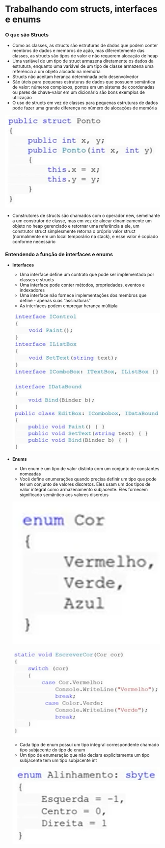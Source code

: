 # Trabalhando com structs, interfaces e enums

### O que são Structs

- Como as classes, as structs são estruturas de dados que podem conter membros de dados e membros de ação, mas diferentemente das classes, as structs são tipos de valor e não requerem alocação de heap
- Uma variável de um tipo de struct armazena diretamente os dados da estrutura, enquanto uma variável de um tipo de classe armazena uma referência a um objeto alocado na memória
- Structs não aceitam herança determinada pelo desenvolvedor
- São úteis para pequenas estruturas de dados que possuem semântica de valor: números complexos, pontos em um sistema de coordenadas ou pares de chave-valor em um dicionário são bons exemplos de utilização
- O uso de structs em vez de classes para pequenas estruturas de dados pode fazer uma grande diferença no número de alocações de memória

![Untitled](Trabalhando%20com%20structs,%20interfaces%20e%20enums%203bb2eb89d8644238b1ae6842de24fc9e/Untitled.png)

- Construtores de structs são chamados com o operador new, semelhante a um construtor de classe, mas em vez de alocar dinamicamente um objeto no heap gerenciado e retornar uma referência a ele, um construtor struct simplesmente retorna o próprio valor struct (normalmente em um local temporário na stack), e esse valor é copiado conforme necessário

### Entendendo a função de interfaces e enums

- **Interfaces**
    - Uma interface define um contrato que pode ser implementado por classes e structs
    - Uma interface pode conter métodos, propriedades, eventos e indexadores
    - Uma interface não fornece implementações dos membros que define - apenas suas “assinaturas”
    - As interfaces podem empregar herança múltipla
    
    ![Untitled](Trabalhando%20com%20structs,%20interfaces%20e%20enums%203bb2eb89d8644238b1ae6842de24fc9e/Untitled%201.png)
    
    ![Untitled](Trabalhando%20com%20structs,%20interfaces%20e%20enums%203bb2eb89d8644238b1ae6842de24fc9e/Untitled%202.png)
    
- **Enums**
    - Um enum é um tipo de valor distinto com um conjunto de constantes nomeadas
    - Você define enumerações quando precisa definir um tipo que pode ter um conjunto de valores discretos. Eles usam um dos tipos de valor integral como armazenamento subjacente. Eles fornecem significado semântico aos valores discretos
    
    ![Untitled](Trabalhando%20com%20structs,%20interfaces%20e%20enums%203bb2eb89d8644238b1ae6842de24fc9e/Untitled%203.png)
    
    ![Untitled](Trabalhando%20com%20structs,%20interfaces%20e%20enums%203bb2eb89d8644238b1ae6842de24fc9e/Untitled%204.png)
    
    - Cada tipo de enum possui um tipo integral correspondente chamado tipo subjacente do tipo de enum
    - Um tipo de enumeração que não declara explicitamente um tipo subjacente tem um tipo subjacente int
    
    ![Untitled](Trabalhando%20com%20structs,%20interfaces%20e%20enums%203bb2eb89d8644238b1ae6842de24fc9e/Untitled%205.png)